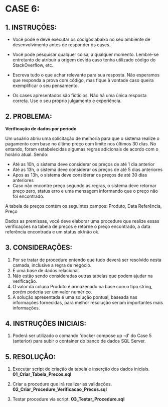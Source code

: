 # CASE 6:

## 1. INSTRUÇÕES:
- Você pode e deve executar os códigos abaixo no seu ambiente de desenvolvimento antes de responder os cases.

- Você pode pesquisar qualquer coisa, a qualquer momento. Lembre-se entretanto de atribuir a origem devida caso tenha utilizado código do StackOverflow, etc.

- Escreva tudo o que achar relevante para sua resposta. Não esperamos que responda a prova com código, mas fique à vontade caso queira exemplificar o seu pensamento.

- Os cases apresentados são fictícios. Não há uma única resposta correta. Use o seu próprio julgamento e experiência.

## 2. PROBLEMA:
**Verificação de dados por período**

Um usuário abriu uma solicitação de melhoria para que o sistema realize o pagamento com base no último preço com limite nos últimos 30 dias. No entando, foram estabelecidas algumas regras adicionais de acordo com o horário atual. Sendo:

- Até as 10h, o sistema deve considerar os preços de até 1 dia anterior
- Até as 13h, o sistema deve considerar os preços de até 5 dias anteriores
- Apos as 13h, o sistema deve considerar os preços de até 30 dias anteriores
- Caso não encontre preço segundo as regras, o sistema deve retornar preço zero, status erro e uma mensagem informando que o preço não foi encontrado.

A tabela de preços contém os seguintes campos: Produto, Data Referência, Preço

Dados as premissas, você deve elaborar uma procedure que realize essas verificações na tabela de preços e retorne o preço encontrado, a data referência encontrada e um status ok/não ok.

## 3. CONSIDERAÇÕES:
1. Por se tratar de procedure entendo que tudo deverá ser resolvido nesta camada, inclusive a regra de negócio.
2. É uma base de dados relacional.
3. Não estão sendo consideradas outras tabelas que podem ajudar na verificação.
4. O valor da coluna Produto é armazenado na base com o tipo string, porém poderia ser um valor numérico.
5. A solução apresentada é uma solução pontual, baseada nas informações fornecidas, para melhor resolução seriam importantes mais informações.

## 4. INSTRUÇÕES INICIAIS:
1. Poderá ser utilizado o comando 'docker compose up -d' do Case 5 (anterior) para subir o container do banco de dados SQL Server.

## 5. RESOLUÇÃO:
1. Executar script de criação da tabela e inserção dos dados iniciais.
   **01_Criar_Tabela_Precos.sql**

2. Criar a procedure que irá realizar as validações.
   **02_Criar_Procedure_Verificacao_Precos.sql**

3. Testar procedure via script.
   **03_Testar_Procedure.sql**
